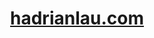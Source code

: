<div align="center"> 
  <h1 align="center"> 
    <a href="https://hadrianlau.com"> 
      hadrianlau.com 
    </a> 
  </h1> 
</div>
